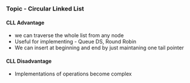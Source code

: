 ### Topic - Circular Linked List 

#### CLL Advantage
* we can traverse the whole list from any node
* Useful for implementing - Queue DS, Round Robin 
* We can insert at beginning and end by just maintaning one tail pointer 

#### CLL Disadvantage
* Implementations of operations become complex
